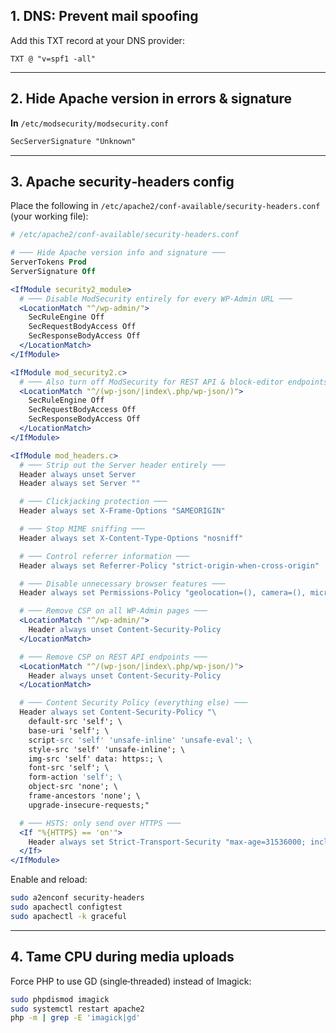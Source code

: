 ## 1. DNS: Prevent mail spoofing  
Add this TXT record at your DNS provider:  
```
TXT @ "v=spf1 -all"
```

---

## 2. Hide Apache version in errors & signature  

**In** `/etc/modsecurity/modsecurity.conf`  
```apache
SecServerSignature "Unknown"
```

---

## 3. Apache security‑headers config  
Place the following in `/etc/apache2/conf-available/security-headers.conf` (your working file):

```apache
# /etc/apache2/conf-available/security-headers.conf

# ─── Hide Apache version info and signature ───
ServerTokens Prod
ServerSignature Off

<IfModule security2_module>
  # ─── Disable ModSecurity entirely for every WP-Admin URL ───
  <LocationMatch "^/wp-admin/">
    SecRuleEngine Off
    SecRequestBodyAccess Off
    SecResponseBodyAccess Off
  </LocationMatch>
</IfModule>

<IfModule mod_security2.c>
  # ─── Also turn off ModSecurity for REST API & block-editor endpoints ───
  <LocationMatch "^/(wp-json/|index\.php/wp-json/)">
    SecRuleEngine Off
    SecRequestBodyAccess Off
    SecResponseBodyAccess Off
  </LocationMatch>
</IfModule>

<IfModule mod_headers.c>
  # ─── Strip out the Server header entirely ───
  Header always unset Server
  Header always set Server ""

  # ─── Clickjacking protection ───
  Header always set X-Frame-Options "SAMEORIGIN"

  # ─── Stop MIME sniffing ───
  Header always set X-Content-Type-Options "nosniff"

  # ─── Control referrer information ───
  Header always set Referrer-Policy "strict-origin-when-cross-origin"

  # ─── Disable unnecessary browser features ───
  Header always set Permissions-Policy "geolocation=(), camera=(), microphone=(), payment=()"

  # ─── Remove CSP on all WP-Admin pages ───
  <LocationMatch "^/wp-admin/">
    Header always unset Content-Security-Policy
  </LocationMatch>

  # ─── Remove CSP on REST API endpoints ───
  <LocationMatch "^/(wp-json/|index\.php/wp-json/)">
    Header always unset Content-Security-Policy
  </LocationMatch>

  # ─── Content Security Policy (everything else) ───
  Header always set Content-Security-Policy "\
    default-src 'self'; \
    base-uri 'self'; \
    script-src 'self' 'unsafe-inline' 'unsafe-eval'; \
    style-src 'self' 'unsafe-inline'; \
    img-src 'self' data: https:; \
    font-src 'self'; \
    form-action 'self'; \
    object-src 'none'; \
    frame-ancestors 'none'; \
    upgrade-insecure-requests;"

  # ─── HSTS: only send over HTTPS ───
  <If "%{HTTPS} == 'on'">
    Header always set Strict-Transport-Security "max-age=31536000; includeSubDomains; preload"
  </If>
</IfModule>
```

Enable and reload:
```bash
sudo a2enconf security-headers
sudo apachectl configtest
sudo apachectl -k graceful
```

---

## 4. Tame CPU during media uploads  
Force PHP to use GD (single‑threaded) instead of Imagick:

```bash
sudo phpdismod imagick
sudo systemctl restart apache2
php -m | grep -E 'imagick|gd'
```
